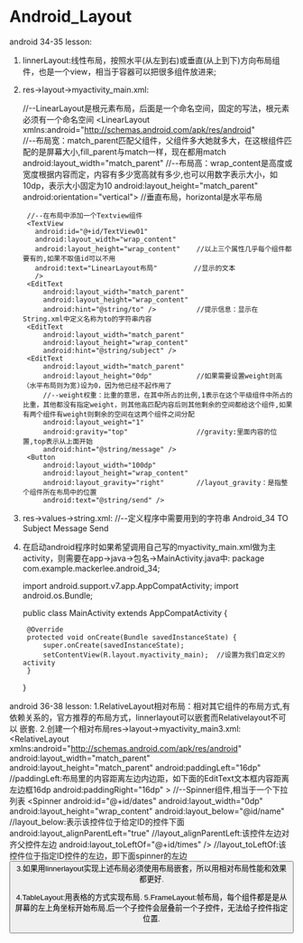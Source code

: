 # Android_Layout

android 34-35 lesson:
1. linnerLayout:线性布局，按照水平(从左到右)或垂直(从上到下)方向布局组件，也是一个view，相当于容器可以把很多组件放进来;
2. res->layout->myactivity_main.xml:
    <?xml version="1.0" encoding="utf-8"?>
    //--LinearLayout是根元素布局，后面是一个命名空间，固定的写法，根元素必须有一个命名空间
    <LinearLayout xmlns:android="http://schemas.android.com/apk/res/android"  
        //--布局宽：match_parent匹配父组件，父组件多大她就多大，在这根组件匹配的是屏幕大小,fill_parent与match一样，现在都用match
        android:layout_width="match_parent"
        //--布局高：wrap_content是高度或宽度根据内容而定，内容有多少宽高就有多少,也可以用数字表示大小，如10dp，表示大小固定为10
        android:layout_height="match_parent"    
        android:orientation="vertical"> //垂直布局，horizontal是水平布局
    
        //--在布局中添加一个Textview组件
        <TextView
          android:id="@+id/TextView01"
          android:layout_width="wrap_content"
          android:layout_height="wrap_content"    //以上三个属性几乎每个组件都要有的,如果不取值id可以不用
          android:text="LinearLayout布局"         //显示的文本
          />
        <EditText
            android:layout_width="match_parent"
            android:layout_height="wrap_content"
            android:hint="@string/to" />          //提示信息：显示在String.xml中定义名称为to的字符串内容
        <EditText
            android:layout_width="match_parent"
            android:layout_height="wrap_content"
            android:hint="@string/subject" />
        <EditText
            android:layout_width="match_parent"
            android:layout_height="0dp"           //如果需要设置weight则高（水平布局则为宽)设为0，因为他已经不起作用了
            //--weight权重：比重的意思，在其中所占的比例,1表示在这个平级组件中所占的比重，其他都没有指定weight，则其他高匹配内容后则其他剩余的空间都给这个组件,如果有两个组件有weight则剩余的空间在这两个组件之间分配
            android:layout_weight="1"             
            android:gravity="top"                 //gravity:里面内容的位置,top表示从上面开始
            android:hint="@string/message" />
        <Button
            android:layout_width="100dp"
            android:layout_height="wrap_content"
            android:layout_gravity="right"        //layout_gravity：是指整个组件所在布局中的位置
            android:text="@string/send" />

    </LinearLayout>

3. res->values->string.xml:
    //--定义程序中需要用到的字符串
    <resources>
        <string name="app_name">Android_34</string>
        <string name="to">TO</string>
        <string name="subject">Subject</string>
        <string name="message">Message</string>
        <string name="send">Send</string>
    </resources>
4. 在启动android程序时如果希望调用自己写的myactivity_main.xml做为主activity，则需要在app->java->包名->MainActivity.java中:
    package com.example.mackerlee.android_34;

    import android.support.v7.app.AppCompatActivity;
    import android.os.Bundle;
    
    public class MainActivity extends AppCompatActivity {
    
        @Override
        protected void onCreate(Bundle savedInstanceState) {
            super.onCreate(savedInstanceState);
            setContentView(R.layout.myactivity_main);  //设置为我们自定义的activity
        }
    }

android 36-38 lesson:
1.RelativeLayout相对布局：相对其它组件的布局方式,有依赖关系的，官方推荐的布局方式，linnerlayout可以嵌套而Relativelayout不可以                           嵌套.
2.创建一个相对布局res->layout->myactivity_main3.xml:
    <?xml version="1.0" encoding="utf-8"?>
    <RelativeLayout xmlns:android="http://schemas.android.com/apk/res/android"
        android:layout_width="match_parent"
        android:layout_height="match_parent"
        android:paddingLeft="16dp"          //paddingLeft:布局里的内容距离左边内边距，如下面的EditText文本框内容距离左边框16dp
        android:paddingRight="16dp" >
        <EditText
            android:id="@+id/name"
            android:layout_width="match_parent"
            android:layout_height="wrap_content"
            android:hint="@string/reminder" />
        //--Spinner组件,相当于一个下拉列表
        <Spinner
            android:id="@+id/dates"
            android:layout_width="0dp"
            android:layout_height="wrap_content"
            android:layout_below="@id/name"         //layout_below:表示该控件位于给定ID的控件下面
            android:layout_alignParentLeft="true"   //layout_alignParentLeft:该控件左边对齐父控件左边
            android:layout_toLeftOf="@+id/times" /> //layout_toLeftOf:该控件位于指定ID控件的左边，即下面spinner的左边
        <Spinner
            android:id="@id/times"
            android:layout_width="96dp"
            android:layout_height="wrap_content"
            android:layout_below="@id/name"
            android:layout_alignParentRight="true" />
        <Button
            android:layout_width="96dp"
            android:layout_height="wrap_content"
            android:layout_below="@id/times"
            android:layout_alignParentRight="true"
            android:text="@string/done" />
    </RelativeLayout>
3.如果用linnerlayout实现上述布局必须使用布局嵌套，所以用相对布局性能和效果都更好.

4.TableLayout:用表格的方式实现布局.
5.FrameLayout:帧布局，每个组件都是是从屏幕的左上角坐标开始布局,后一个子控件会层叠前一个子控件，无法给子控件指定位置.
